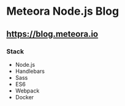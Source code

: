 # Meteora Node.js Blog
## https://blog.meteora.io

### Stack
* Node.js
* Handlebars
* Sass
* ES6
* Webpack
* Docker
